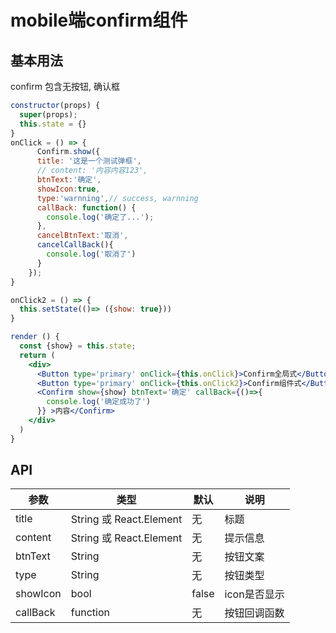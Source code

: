 # mobile端confirm组件

## 基本用法
confirm
包含无按钮, 确认框

```jsx harmony
constructor(props) {
  super(props);
  this.state = {}
}
onClick = () => {
      Confirm.show({
      title: '这是一个测试弹框',
      // content: '内容内容123',
      btnText:'确定',
      showIcon:true,
      type:'warnning',// success, warnning
      callBack: function() {
        console.log('确定了...');
      },
      cancelBtnText:'取消',
      cancelCallBack(){
        console.log('取消了')
      }
    });
}

onClick2 = () => {
  this.setState(()=> ({show: true}))
}

render () {
  const {show} = this.state;
  return (
    <div>
      <Button type='primary' onClick={this.onClick}>Confirm全局式</Button>{' '}
      <Button type='primary' onClick={this.onClick2}>Confirm组件式</Button>{' '}
      <Confirm show={show} btnText='确定' callBack={()=>{
        console.log('确定成功了')
      }} >内容</Confirm>
    </div>
  )
}
```

## API

|   参数    |   类型   |   默认  |   说明     |
|-----------|----------|------------|-------------------|
| title      |  String 或 React.Element  |      无     | 标题 |
| content   |  String 或 React.Element  |  无    | 提示信息	|
| btnText   |  String  |  无    | 按钮文案	|
| type   |  String  |  无    | 按钮类型	|
| showIcon   |  bool  |  false    | icon是否显示	|
| callBack    | function | 无 |   按钮回调函数    |
